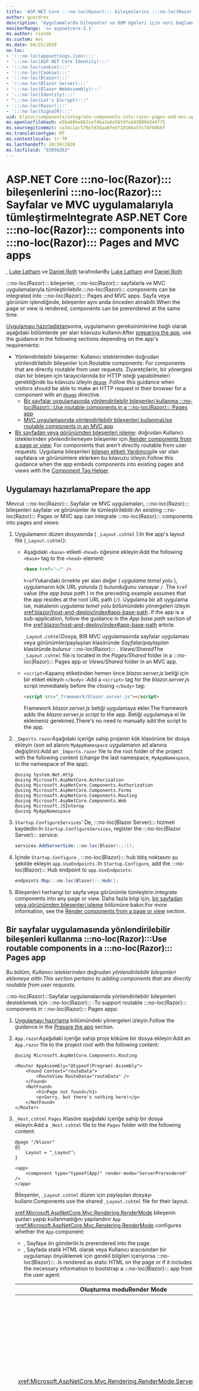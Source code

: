 ```yaml
---
title: 'ASP.NET Core :::no-loc(Razor)::: bileşenlerini :::no-loc(Razor)::: Sayfalar ve MVC uygulamalarıyla tümleştirme'
author: guardrex
description: 'Uygulamalarda bileşenler ve DOM öğeleri için veri bağlama senaryoları hakkında bilgi edinin :::no-loc(Blazor)::: .'
monikerRange: '>= aspnetcore-3.1'
ms.author: riande
ms.custom: mvc
ms.date: 04/25/2020
no-loc:
- ':::no-loc(appsettings.json):::'
- ':::no-loc(ASP.NET Core Identity):::'
- ':::no-loc(cookie):::'
- ':::no-loc(Cookie):::'
- ':::no-loc(Blazor):::'
- ':::no-loc(Blazor Server):::'
- ':::no-loc(Blazor WebAssembly):::'
- ':::no-loc(Identity):::'
- ":::no-loc(Let's Encrypt):::"
- ':::no-loc(Razor):::'
- ':::no-loc(SignalR):::'
uid: blazor/components/integrate-components-into-razor-pages-and-mvc-apps
ms.openlocfilehash: e56a08be082cef4ba3a0a58fdfa9d3800d244f75
ms.sourcegitcommit: ca34c1ac578e7d3daa0febf1810ba5fc74f60bbf
ms.translationtype: MT
ms.contentlocale: tr-TR
ms.lasthandoff: 10/30/2020
ms.locfileid: "93056263"
---
```

# <a name="integrate-aspnet-core-no-locrazor-components-into-no-locrazor-pages-and-mvc-apps"></a><span data-ttu-id="d4ab4-103">ASP.NET Core :::no-loc(Razor)::: bileşenlerini :::no-loc(Razor)::: Sayfalar ve MVC uygulamalarıyla tümleştirme</span><span class="sxs-lookup"><span data-stu-id="d4ab4-103">Integrate ASP.NET Core :::no-loc(Razor)::: components into :::no-loc(Razor)::: Pages and MVC apps</span></span>

<span data-ttu-id="d4ab4-104">, [Luke Latham](https://github.com/guardrex) ve [Daniel Roth](https://github.com/danroth27) tarafından</span><span class="sxs-lookup"><span data-stu-id="d4ab4-104">By [Luke Latham](https://github.com/guardrex) and [Daniel Roth](https://github.com/danroth27)</span></span>

<span data-ttu-id="d4ab4-105">:::no-loc(Razor)::: bileşenler, :::no-loc(Razor)::: sayfalarla ve MVC uygulamalarıyla tümleştirilebilir.</span><span class="sxs-lookup"><span data-stu-id="d4ab4-105">:::no-loc(Razor)::: components can be integrated into :::no-loc(Razor)::: Pages and MVC apps.</span></span> <span data-ttu-id="d4ab4-106">Sayfa veya görünüm işlendiğinde, bileşenler aynı anda önceden alınabilir.</span><span class="sxs-lookup"><span data-stu-id="d4ab4-106">When the page or view is rendered, components can be prerendered at the same time.</span></span>

<span data-ttu-id="d4ab4-107">[Uygulamayı hazırladıktan](#prepare-the-app)sonra, uygulamanın gereksinimlerine bağlı olarak aşağıdaki bölümlerde yer alan kılavuzu kullanın:</span><span class="sxs-lookup"><span data-stu-id="d4ab4-107">After [preparing the app](#prepare-the-app), use the guidance in the following sections depending on the app's requirements:</span></span>

* <span data-ttu-id="d4ab4-108">Yönlendirilebilir bileşenler: Kullanıcı isteklerinden doğrudan yönlendirilebilir bileşenler Için.</span><span class="sxs-lookup"><span data-stu-id="d4ab4-108">Routable components: For components that are directly routable from user requests.</span></span> <span data-ttu-id="d4ab4-109">Ziyaretçilerin, bir yönergesi olan bir bileşen için tarayıcılarında bir HTTP isteği yapabilmeleri gerektiğinde bu kılavuzu izleyin [`@page`](xref:mvc/views/razor#page) .</span><span class="sxs-lookup"><span data-stu-id="d4ab4-109">Follow this guidance when visitors should be able to make an HTTP request in their browser for a component with an [`@page`](xref:mvc/views/razor#page) directive.</span></span>
  * [<span data-ttu-id="d4ab4-110">Bir sayfalar uygulamasında yönlendirilebilir bileşenleri kullanma :::no-loc(Razor):::</span><span class="sxs-lookup"><span data-stu-id="d4ab4-110">Use routable components in a :::no-loc(Razor)::: Pages app</span></span>](#use-routable-components-in-a-razor-pages-app)
  * [<span data-ttu-id="d4ab4-111">MVC uygulamasında yönlendirilebilir bileşenleri kullanma</span><span class="sxs-lookup"><span data-stu-id="d4ab4-111">Use routable components in an MVC app</span></span>](#use-routable-components-in-an-mvc-app)
* <span data-ttu-id="d4ab4-112">[Bir sayfadan veya görünümden bileşenleri işleme](#render-components-from-a-page-or-view): doğrudan Kullanıcı isteklerinden yönlendirilemeyen bileşenler için.</span><span class="sxs-lookup"><span data-stu-id="d4ab4-112">[Render components from a page or view](#render-components-from-a-page-or-view): For components that aren't directly routable from user requests.</span></span> <span data-ttu-id="d4ab4-113">Uygulama bileşenleri [bileşen etiketi Yardımcısı](xref:mvc/views/tag-helpers/builtin-th/component-tag-helper)ile var olan sayfalara ve görünümlere eklerken bu kılavuzu izleyin.</span><span class="sxs-lookup"><span data-stu-id="d4ab4-113">Follow this guidance when the app embeds components into existing pages and views with the [Component Tag Helper](xref:mvc/views/tag-helpers/builtin-th/component-tag-helper).</span></span>

## <a name="prepare-the-app"></a><span data-ttu-id="d4ab4-114">Uygulamayı hazırlama</span><span class="sxs-lookup"><span data-stu-id="d4ab4-114">Prepare the app</span></span>

<span data-ttu-id="d4ab4-115">Mevcut :::no-loc(Razor)::: Sayfalar ve MVC uygulamaları, :::no-loc(Razor)::: bileşenleri sayfalar ve görünümler ile tümleştirilebilir:</span><span class="sxs-lookup"><span data-stu-id="d4ab4-115">An existing :::no-loc(Razor)::: Pages or MVC app can integrate :::no-loc(Razor)::: components into pages and views:</span></span>

1. <span data-ttu-id="d4ab4-116">Uygulamanın düzen dosyasında ( `_Layout.cshtml` ):</span><span class="sxs-lookup"><span data-stu-id="d4ab4-116">In the app's layout file (`_Layout.cshtml`):</span></span>

   * <span data-ttu-id="d4ab4-117">Aşağıdaki `<base>` etiketi `<head>` öğesine ekleyin:</span><span class="sxs-lookup"><span data-stu-id="d4ab4-117">Add the following `<base>` tag to the `<head>` element:</span></span>

     ```html
     <base href="~/" />
     ```

     <span data-ttu-id="d4ab4-118">`href`Yukarıdaki örnekte yer alan değer ( *uygulama temel yolu* ), uygulamanın kök URL yolunda () bulunduğunu varsayar `/` .</span><span class="sxs-lookup"><span data-stu-id="d4ab4-118">The `href` value (the *app base path* ) in the preceding example assumes that the app resides at the root URL path (`/`).</span></span> <span data-ttu-id="d4ab4-119">Uygulama bir alt uygulama ise, makalenin *uygulama temel yolu* bölümündeki yönergeleri izleyin <xref:blazor/host-and-deploy/index#app-base-path> .</span><span class="sxs-lookup"><span data-stu-id="d4ab4-119">If the app is a sub-application, follow the guidance in the *App base path* section of the <xref:blazor/host-and-deploy/index#app-base-path> article.</span></span>

     <span data-ttu-id="d4ab4-120">`_Layout.cshtml`Dosya, BIR MVC uygulamasında sayfalar uygulaması veya görünümler/paylaşılan klasöründe *Sayfalar/paylaşılan* klasöründe bulunur :::no-loc(Razor)::: . *Views/Shared*</span><span class="sxs-lookup"><span data-stu-id="d4ab4-120">The `_Layout.cshtml` file is located in the *Pages/Shared* folder in a :::no-loc(Razor)::: Pages app or *Views/Shared* folder in an MVC app.</span></span>

   * <span data-ttu-id="d4ab4-121">`<script>`Kapanış etiketinden hemen önce *blazor.server.js* betiği için bir etiket ekleyin `</body>` :</span><span class="sxs-lookup"><span data-stu-id="d4ab4-121">Add a `<script>` tag for the *blazor.server.js* script immediately before the closing `</body>` tag:</span></span>

     ```html
     <script src="_framework/blazor.server.js"></script>
     ```

     <span data-ttu-id="d4ab4-122">Framework *blazor.server.js* betiği uygulamaya ekler.</span><span class="sxs-lookup"><span data-stu-id="d4ab4-122">The framework adds the *blazor.server.js* script to the app.</span></span> <span data-ttu-id="d4ab4-123">Betiği uygulamaya el ile eklemeniz gerekmez.</span><span class="sxs-lookup"><span data-stu-id="d4ab4-123">There's no need to manually add the script to the app.</span></span>

1. <span data-ttu-id="d4ab4-124">`_Imports.razor`Aşağıdaki içeriğe sahip projenin kök klasörüne bir dosya ekleyin (son ad alanını `MyAppNamespace` uygulamanın ad alanına değiştirin):</span><span class="sxs-lookup"><span data-stu-id="d4ab4-124">Add an `_Imports.razor` file to the root folder of the project with the following content (change the last namespace, `MyAppNamespace`, to the namespace of the app):</span></span>

   ```razor
   @using System.Net.Http
   @using Microsoft.AspNetCore.Authorization
   @using Microsoft.AspNetCore.Components.Authorization
   @using Microsoft.AspNetCore.Components.Forms
   @using Microsoft.AspNetCore.Components.Routing
   @using Microsoft.AspNetCore.Components.Web
   @using Microsoft.JSInterop
   @using MyAppNamespace
   ```

1. <span data-ttu-id="d4ab4-125">`Startup.ConfigureServices`' De, :::no-loc(Blazor Server)::: hizmeti kaydedin:</span><span class="sxs-lookup"><span data-stu-id="d4ab4-125">In `Startup.ConfigureServices`, register the :::no-loc(Blazor Server)::: service:</span></span>

   ```csharp
   services.AddServerSide:::no-loc(Blazor):::();
   ```

1. <span data-ttu-id="d4ab4-126">İçinde `Startup.Configure` , :::no-loc(Blazor)::: hub bitiş noktasını şu şekilde ekleyin `app.UseEndpoints` :</span><span class="sxs-lookup"><span data-stu-id="d4ab4-126">In `Startup.Configure`, add the :::no-loc(Blazor)::: Hub endpoint to `app.UseEndpoints`:</span></span>

   ```csharp
   endpoints.Map:::no-loc(Blazor):::Hub();
   ```

1. <span data-ttu-id="d4ab4-127">Bileşenleri herhangi bir sayfa veya görünümle tümleştirin.</span><span class="sxs-lookup"><span data-stu-id="d4ab4-127">Integrate components into any page or view.</span></span> <span data-ttu-id="d4ab4-128">Daha fazla bilgi için, [bir sayfadan veya görünümden bileşenleri işleme](#render-components-from-a-page-or-view) bölümüne bakın.</span><span class="sxs-lookup"><span data-stu-id="d4ab4-128">For more information, see the [Render components from a page or view](#render-components-from-a-page-or-view) section.</span></span>

## <a name="use-routable-components-in-a-no-locrazor-pages-app"></a><span data-ttu-id="d4ab4-129">Bir sayfalar uygulamasında yönlendirilebilir bileşenleri kullanma :::no-loc(Razor):::</span><span class="sxs-lookup"><span data-stu-id="d4ab4-129">Use routable components in a :::no-loc(Razor)::: Pages app</span></span>

<span data-ttu-id="d4ab4-130">*Bu bölüm, Kullanıcı isteklerinden doğrudan yönlendirilebilir bileşenleri eklemeye aittir.*</span><span class="sxs-lookup"><span data-stu-id="d4ab4-130">*This section pertains to adding components that are directly routable from user requests.*</span></span>

<span data-ttu-id="d4ab4-131">:::no-loc(Razor):::Sayfalar uygulamalarında yönlendirilebilir bileşenleri desteklemek için :::no-loc(Razor)::: :</span><span class="sxs-lookup"><span data-stu-id="d4ab4-131">To support routable :::no-loc(Razor)::: components in :::no-loc(Razor)::: Pages apps:</span></span>

1. <span data-ttu-id="d4ab4-132">[Uygulamayı hazırlama](#prepare-the-app) bölümündeki yönergeleri izleyin.</span><span class="sxs-lookup"><span data-stu-id="d4ab4-132">Follow the guidance in the [Prepare the app](#prepare-the-app) section.</span></span>

1. <span data-ttu-id="d4ab4-133">`App.razor`Aşağıdaki içeriğe sahip proje köküne bir dosya ekleyin:</span><span class="sxs-lookup"><span data-stu-id="d4ab4-133">Add an `App.razor` file to the project root with the following content:</span></span>

   ```razor
   @using Microsoft.AspNetCore.Components.Routing

   <Router AppAssembly="@typeof(Program).Assembly">
       <Found Context="routeData">
           <RouteView RouteData="routeData" />
       </Found>
       <NotFound>
           <h1>Page not found</h1>
           <p>Sorry, but there's nothing here!</p>
       </NotFound>
   </Router>
   ```

1. <span data-ttu-id="d4ab4-134">`_Host.cshtml` `Pages` Klasöre aşağıdaki içeriğe sahip bir dosya ekleyin:</span><span class="sxs-lookup"><span data-stu-id="d4ab4-134">Add a `_Host.cshtml` file to the `Pages` folder with the following content:</span></span>

   ```cshtml
   @page "/blazor"
   @{
       Layout = "_Layout";
   }

   <app>
       <component type="typeof(App)" render-mode="ServerPrerendered" />
   </app>
   ```

   <span data-ttu-id="d4ab4-135">Bileşenler, `_Layout.cshtml` düzen için paylaşılan dosyayı kullanır.</span><span class="sxs-lookup"><span data-stu-id="d4ab4-135">Components use the shared `_Layout.cshtml` file for their layout.</span></span>

   <span data-ttu-id="d4ab4-136"><xref:Microsoft.AspNetCore.Mvc.Rendering.RenderMode> bileşenin şunları yapıp kullanmadığını yapılandırır `App` :</span><span class="sxs-lookup"><span data-stu-id="d4ab4-136"><xref:Microsoft.AspNetCore.Mvc.Rendering.RenderMode> configures whether the `App` component:</span></span>

   * <span data-ttu-id="d4ab4-137">, Sayfaya ön gönderilir.</span><span class="sxs-lookup"><span data-stu-id="d4ab4-137">Is prerendered into the page.</span></span>
   * <span data-ttu-id="d4ab4-138">, Sayfada statik HTML olarak veya Kullanıcı aracısından bir uygulamayı önyüklemek için gerekli bilgileri içeriyorsa :::no-loc(Blazor)::: .</span><span class="sxs-lookup"><span data-stu-id="d4ab4-138">Is rendered as static HTML on the page or if it includes the necessary information to bootstrap a :::no-loc(Blazor)::: app from the user agent.</span></span>

   | <span data-ttu-id="d4ab4-139">Oluşturma modu</span><span class="sxs-lookup"><span data-stu-id="d4ab4-139">Render Mode</span></span> | <span data-ttu-id="d4ab4-140">Açıklama</span><span class="sxs-lookup"><span data-stu-id="d4ab4-140">Description</span></span> |
   | ----------- | ----------- |
   | <xref:Microsoft.AspNetCore.Mvc.Rendering.RenderMode.ServerPrerendered> | <span data-ttu-id="d4ab4-141">`App`Bileşeni STATIK HTML olarak işler ve uygulama için bir işaret içerir :::no-loc(Blazor Server)::: .</span><span class="sxs-lookup"><span data-stu-id="d4ab4-141">Renders the `App` component into static HTML and includes a marker for a :::no-loc(Blazor Server)::: app.</span></span> <span data-ttu-id="d4ab4-142">Kullanıcı Aracısı başladığında, bu işaretleyici bir uygulamayı önyüklemek için kullanılır :::no-loc(Blazor)::: .</span><span class="sxs-lookup"><span data-stu-id="d4ab4-142">When the user-agent starts, this marker is used to bootstrap a :::no-loc(Blazor)::: app.</span></span> |
   | <xref:Microsoft.AspNetCore.Mvc.Rendering.RenderMode.Server> | <span data-ttu-id="d4ab4-143">Bir uygulama için işaretleyici işler :::no-loc(Blazor Server)::: .</span><span class="sxs-lookup"><span data-stu-id="d4ab4-143">Renders a marker for a :::no-loc(Blazor Server)::: app.</span></span> <span data-ttu-id="d4ab4-144">`App`Bileşen çıkışı dahil değildir.</span><span class="sxs-lookup"><span data-stu-id="d4ab4-144">Output from the `App` component isn't included.</span></span> <span data-ttu-id="d4ab4-145">Kullanıcı Aracısı başladığında, bu işaretleyici bir uygulamayı önyüklemek için kullanılır :::no-loc(Blazor)::: .</span><span class="sxs-lookup"><span data-stu-id="d4ab4-145">When the user-agent starts, this marker is used to bootstrap a :::no-loc(Blazor)::: app.</span></span> |
   | <xref:Microsoft.AspNetCore.Mvc.Rendering.RenderMode.Static> | <span data-ttu-id="d4ab4-146">`App`Bileşeni STATIK HTML olarak işler.</span><span class="sxs-lookup"><span data-stu-id="d4ab4-146">Renders the `App` component into static HTML.</span></span> |

   <span data-ttu-id="d4ab4-147">Bileşen etiketi Yardımcısı hakkında daha fazla bilgi için bkz <xref:mvc/views/tag-helpers/builtin-th/component-tag-helper> ..</span><span class="sxs-lookup"><span data-stu-id="d4ab4-147">For more information on the Component Tag Helper, see <xref:mvc/views/tag-helpers/builtin-th/component-tag-helper>.</span></span>

1. <span data-ttu-id="d4ab4-148">`_Host.cshtml`İçindeki uç nokta yapılandırmasına sayfanın düşük öncelikli bir yolunu ekleyin `Startup.Configure` :</span><span class="sxs-lookup"><span data-stu-id="d4ab4-148">Add a low-priority route for the `_Host.cshtml` page to endpoint configuration in `Startup.Configure`:</span></span>

   ```csharp
   app.UseEndpoints(endpoints =>
   {
       ...

       endpoints.MapFallbackToPage("/_Host");
   });
   ```

1. <span data-ttu-id="d4ab4-149">Uygulamaya yönlendirilebilir bileşenler ekleyin.</span><span class="sxs-lookup"><span data-stu-id="d4ab4-149">Add routable components to the app.</span></span> <span data-ttu-id="d4ab4-150">Örneğin:</span><span class="sxs-lookup"><span data-stu-id="d4ab4-150">For example:</span></span>

   ```razor
   @page "/counter"

   <h1>Counter</h1>

   ...
   ```

<span data-ttu-id="d4ab4-151">Ad alanları hakkında daha fazla bilgi için [bileşen ad alanları](#component-namespaces) bölümüne bakın.</span><span class="sxs-lookup"><span data-stu-id="d4ab4-151">For more information on namespaces, see the [Component namespaces](#component-namespaces) section.</span></span>

## <a name="use-routable-components-in-an-mvc-app"></a><span data-ttu-id="d4ab4-152">MVC uygulamasında yönlendirilebilir bileşenleri kullanma</span><span class="sxs-lookup"><span data-stu-id="d4ab4-152">Use routable components in an MVC app</span></span>

<span data-ttu-id="d4ab4-153">*Bu bölüm, Kullanıcı isteklerinden doğrudan yönlendirilebilir bileşenleri eklemeye aittir.*</span><span class="sxs-lookup"><span data-stu-id="d4ab4-153">*This section pertains to adding components that are directly routable from user requests.*</span></span>

<span data-ttu-id="d4ab4-154">:::no-loc(Razor):::MVC uygulamalarında yönlendirilebilir bileşenleri desteklemek için:</span><span class="sxs-lookup"><span data-stu-id="d4ab4-154">To support routable :::no-loc(Razor)::: components in MVC apps:</span></span>

1. <span data-ttu-id="d4ab4-155">[Uygulamayı hazırlama](#prepare-the-app) bölümündeki yönergeleri izleyin.</span><span class="sxs-lookup"><span data-stu-id="d4ab4-155">Follow the guidance in the [Prepare the app](#prepare-the-app) section.</span></span>

1. <span data-ttu-id="d4ab4-156">`App.razor`Aşağıdaki içeriğe sahip projenin köküne bir dosya ekleyin:</span><span class="sxs-lookup"><span data-stu-id="d4ab4-156">Add an `App.razor` file to the root of the project with the following content:</span></span>

   ```razor
   @using Microsoft.AspNetCore.Components.Routing

   <Router AppAssembly="@typeof(Program).Assembly">
       <Found Context="routeData">
           <RouteView RouteData="routeData" />
       </Found>
       <NotFound>
           <h1>Page not found</h1>
           <p>Sorry, but there's nothing here!</p>
       </NotFound>
   </Router>
   ```

1. <span data-ttu-id="d4ab4-157">`_Host.cshtml` `Views/Home` Klasöre aşağıdaki içeriğe sahip bir dosya ekleyin:</span><span class="sxs-lookup"><span data-stu-id="d4ab4-157">Add a `_Host.cshtml` file to the `Views/Home` folder with the following content:</span></span>

   ```cshtml
   @{
       Layout = "_Layout";
   }

   <app>
       <component type="typeof(App)" render-mode="ServerPrerendered" />
   </app>
   ```

   <span data-ttu-id="d4ab4-158">Bileşenler, `_Layout.cshtml` düzen için paylaşılan dosyayı kullanır.</span><span class="sxs-lookup"><span data-stu-id="d4ab4-158">Components use the shared `_Layout.cshtml` file for their layout.</span></span>
   
   <span data-ttu-id="d4ab4-159"><xref:Microsoft.AspNetCore.Mvc.Rendering.RenderMode> bileşenin şunları yapıp kullanmadığını yapılandırır `App` :</span><span class="sxs-lookup"><span data-stu-id="d4ab4-159"><xref:Microsoft.AspNetCore.Mvc.Rendering.RenderMode> configures whether the `App` component:</span></span>

   * <span data-ttu-id="d4ab4-160">, Sayfaya ön gönderilir.</span><span class="sxs-lookup"><span data-stu-id="d4ab4-160">Is prerendered into the page.</span></span>
   * <span data-ttu-id="d4ab4-161">, Sayfada statik HTML olarak veya Kullanıcı aracısından bir uygulamayı önyüklemek için gerekli bilgileri içeriyorsa :::no-loc(Blazor)::: .</span><span class="sxs-lookup"><span data-stu-id="d4ab4-161">Is rendered as static HTML on the page or if it includes the necessary information to bootstrap a :::no-loc(Blazor)::: app from the user agent.</span></span>

   | <span data-ttu-id="d4ab4-162">Oluşturma modu</span><span class="sxs-lookup"><span data-stu-id="d4ab4-162">Render Mode</span></span> | <span data-ttu-id="d4ab4-163">Açıklama</span><span class="sxs-lookup"><span data-stu-id="d4ab4-163">Description</span></span> |
   | ----------- | ----------- |
   | <xref:Microsoft.AspNetCore.Mvc.Rendering.RenderMode.ServerPrerendered> | <span data-ttu-id="d4ab4-164">`App`Bileşeni STATIK HTML olarak işler ve uygulama için bir işaret içerir :::no-loc(Blazor Server)::: .</span><span class="sxs-lookup"><span data-stu-id="d4ab4-164">Renders the `App` component into static HTML and includes a marker for a :::no-loc(Blazor Server)::: app.</span></span> <span data-ttu-id="d4ab4-165">Kullanıcı Aracısı başladığında, bu işaretleyici bir uygulamayı önyüklemek için kullanılır :::no-loc(Blazor)::: .</span><span class="sxs-lookup"><span data-stu-id="d4ab4-165">When the user-agent starts, this marker is used to bootstrap a :::no-loc(Blazor)::: app.</span></span> |
   | <xref:Microsoft.AspNetCore.Mvc.Rendering.RenderMode.Server> | <span data-ttu-id="d4ab4-166">Bir uygulama için işaretleyici işler :::no-loc(Blazor Server)::: .</span><span class="sxs-lookup"><span data-stu-id="d4ab4-166">Renders a marker for a :::no-loc(Blazor Server)::: app.</span></span> <span data-ttu-id="d4ab4-167">`App`Bileşen çıkışı dahil değildir.</span><span class="sxs-lookup"><span data-stu-id="d4ab4-167">Output from the `App` component isn't included.</span></span> <span data-ttu-id="d4ab4-168">Kullanıcı Aracısı başladığında, bu işaretleyici bir uygulamayı önyüklemek için kullanılır :::no-loc(Blazor)::: .</span><span class="sxs-lookup"><span data-stu-id="d4ab4-168">When the user-agent starts, this marker is used to bootstrap a :::no-loc(Blazor)::: app.</span></span> |
   | <xref:Microsoft.AspNetCore.Mvc.Rendering.RenderMode.Static> | <span data-ttu-id="d4ab4-169">`App`Bileşeni STATIK HTML olarak işler.</span><span class="sxs-lookup"><span data-stu-id="d4ab4-169">Renders the `App` component into static HTML.</span></span> |

   <span data-ttu-id="d4ab4-170">Bileşen etiketi Yardımcısı hakkında daha fazla bilgi için bkz <xref:mvc/views/tag-helpers/builtin-th/component-tag-helper> ..</span><span class="sxs-lookup"><span data-stu-id="d4ab4-170">For more information on the Component Tag Helper, see <xref:mvc/views/tag-helpers/builtin-th/component-tag-helper>.</span></span>

1. <span data-ttu-id="d4ab4-171">Ana denetleyiciye bir eylem ekleyin:</span><span class="sxs-lookup"><span data-stu-id="d4ab4-171">Add an action to the Home controller:</span></span>

   ```csharp
   public IActionResult :::no-loc(Blazor):::()
   {
      return View("_Host");
   }
   ```

1. <span data-ttu-id="d4ab4-172">`_Host.cshtml`' Deki uç nokta yapılandırmasına görünümü döndüren denetleyici eylemi için düşük öncelikli bir yol ekleyin `Startup.Configure` :</span><span class="sxs-lookup"><span data-stu-id="d4ab4-172">Add a low-priority route for the controller action that returns the `_Host.cshtml` view to the endpoint configuration in `Startup.Configure`:</span></span>

   ```csharp
   app.UseEndpoints(endpoints =>
   {
       ...

       endpoints.MapFallbackToController(":::no-loc(Blazor):::", "Home");
   });
   ```

1. <span data-ttu-id="d4ab4-173">Bir `Pages` klasör oluşturun ve uygulamaya yönlendirilebilir bileşenler ekleyin.</span><span class="sxs-lookup"><span data-stu-id="d4ab4-173">Create a `Pages` folder and add routable components to the app.</span></span> <span data-ttu-id="d4ab4-174">Örneğin:</span><span class="sxs-lookup"><span data-stu-id="d4ab4-174">For example:</span></span>

   ```razor
   @page "/counter"

   <h1>Counter</h1>

   ...
   ```

<span data-ttu-id="d4ab4-175">Ad alanları hakkında daha fazla bilgi için [bileşen ad alanları](#component-namespaces) bölümüne bakın.</span><span class="sxs-lookup"><span data-stu-id="d4ab4-175">For more information on namespaces, see the [Component namespaces](#component-namespaces) section.</span></span>

## <a name="render-components-from-a-page-or-view"></a><span data-ttu-id="d4ab4-176">Bir sayfadan veya görünümden bileşenleri işleme</span><span class="sxs-lookup"><span data-stu-id="d4ab4-176">Render components from a page or view</span></span>

<span data-ttu-id="d4ab4-177">*Bu bölüm, bileşenlerin Kullanıcı isteklerinden doğrudan yönlendirilemeyen sayfalara veya görünümlere bileşen eklenmesine aittir.*</span><span class="sxs-lookup"><span data-stu-id="d4ab4-177">*This section pertains to adding components to pages or views, where the components aren't directly routable from user requests.*</span></span>

<span data-ttu-id="d4ab4-178">Bir sayfadan veya görünümden bir bileşeni işlemek için [bileşen etiketi yardımcısını](xref:mvc/views/tag-helpers/builtin-th/component-tag-helper)kullanın.</span><span class="sxs-lookup"><span data-stu-id="d4ab4-178">To render a component from a page or view, use the [Component Tag Helper](xref:mvc/views/tag-helpers/builtin-th/component-tag-helper).</span></span>

### <a name="render-stateful-interactive-components"></a><span data-ttu-id="d4ab4-179">Durum bilgisi olan etkileşimli bileşenleri işle</span><span class="sxs-lookup"><span data-stu-id="d4ab4-179">Render stateful interactive components</span></span>

<span data-ttu-id="d4ab4-180">Durum bilgisi olan etkileşimli bileşenler, bir :::no-loc(Razor)::: sayfaya veya görünüme eklenebilir.</span><span class="sxs-lookup"><span data-stu-id="d4ab4-180">Stateful interactive components can be added to a :::no-loc(Razor)::: page or view.</span></span>

<span data-ttu-id="d4ab4-181">Sayfa veya görünüm şunları işler:</span><span class="sxs-lookup"><span data-stu-id="d4ab4-181">When the page or view renders:</span></span>

* <span data-ttu-id="d4ab4-182">Bileşen sayfa veya görünümle birlikte kullanılır.</span><span class="sxs-lookup"><span data-stu-id="d4ab4-182">The component is prerendered with the page or view.</span></span>
* <span data-ttu-id="d4ab4-183">Prerendering için kullanılan ilk bileşen durumu kayboldu.</span><span class="sxs-lookup"><span data-stu-id="d4ab4-183">The initial component state used for prerendering is lost.</span></span>
* <span data-ttu-id="d4ab4-184">Bağlantı kurulduunda yeni bileşen durumu oluşturulur :::no-loc(SignalR)::: .</span><span class="sxs-lookup"><span data-stu-id="d4ab4-184">New component state is created when the :::no-loc(SignalR)::: connection is established.</span></span>

<span data-ttu-id="d4ab4-185">Aşağıdaki :::no-loc(Razor)::: sayfa bir bileşeni işler `Counter` :</span><span class="sxs-lookup"><span data-stu-id="d4ab4-185">The following :::no-loc(Razor)::: page renders a `Counter` component:</span></span>

```cshtml
<h1>My :::no-loc(Razor)::: Page</h1>

<component type="typeof(Counter)" render-mode="ServerPrerendered" 
    param-InitialValue="InitialValue" />

@functions {
    [BindProperty(SupportsGet=true)]
    public int InitialValue { get; set; }
}
```

<span data-ttu-id="d4ab4-186">Daha fazla bilgi için bkz. <xref:mvc/views/tag-helpers/builtin-th/component-tag-helper>.</span><span class="sxs-lookup"><span data-stu-id="d4ab4-186">For more information, see <xref:mvc/views/tag-helpers/builtin-th/component-tag-helper>.</span></span>

### <a name="render-noninteractive-components"></a><span data-ttu-id="d4ab4-187">Etkileşimsiz bileşenleri işle</span><span class="sxs-lookup"><span data-stu-id="d4ab4-187">Render noninteractive components</span></span>

<span data-ttu-id="d4ab4-188">Aşağıdaki :::no-loc(Razor)::: sayfada, `Counter` bileşen bir form kullanılarak belirtilen bir başlangıç değeriyle statik olarak işlenir.</span><span class="sxs-lookup"><span data-stu-id="d4ab4-188">In the following :::no-loc(Razor)::: page, the `Counter` component is statically rendered with an initial value that's specified using a form.</span></span> <span data-ttu-id="d4ab4-189">Bileşen statik olarak işlendiğinden, bileşen etkileşimli değildir:</span><span class="sxs-lookup"><span data-stu-id="d4ab4-189">Since the component is statically rendered, the component isn't interactive:</span></span>

```cshtml
<h1>My :::no-loc(Razor)::: Page</h1>

<form>
    <input type="number" asp-for="InitialValue" />
    <button type="submit">Set initial value</button>
</form>

<component type="typeof(Counter)" render-mode="Static" 
    param-InitialValue="InitialValue" />

@functions {
    [BindProperty(SupportsGet=true)]
    public int InitialValue { get; set; }
}
```

<span data-ttu-id="d4ab4-190">Daha fazla bilgi için bkz. <xref:mvc/views/tag-helpers/builtin-th/component-tag-helper>.</span><span class="sxs-lookup"><span data-stu-id="d4ab4-190">For more information, see <xref:mvc/views/tag-helpers/builtin-th/component-tag-helper>.</span></span>

## <a name="component-namespaces"></a><span data-ttu-id="d4ab4-191">Bileşen ad alanları</span><span class="sxs-lookup"><span data-stu-id="d4ab4-191">Component namespaces</span></span>

<span data-ttu-id="d4ab4-192">Uygulamanın bileşenlerini tutmak için özel bir klasör kullanırken, klasörü/görünümü ya da dosyaya veya dosyayı temsil eden ad alanını ekleyin `_ViewImports.cshtml` .</span><span class="sxs-lookup"><span data-stu-id="d4ab4-192">When using a custom folder to hold the app's components, add the namespace representing the folder to either the page/view or to the `_ViewImports.cshtml` file.</span></span> <span data-ttu-id="d4ab4-193">Aşağıdaki örnekte:</span><span class="sxs-lookup"><span data-stu-id="d4ab4-193">In the following example:</span></span>

* <span data-ttu-id="d4ab4-194">`MyAppNamespace`Uygulamanın ad alanına geçin.</span><span class="sxs-lookup"><span data-stu-id="d4ab4-194">Change `MyAppNamespace` to the app's namespace.</span></span>
* <span data-ttu-id="d4ab4-195">Bileşenleri tutmak için *bileşen* adlı bir klasör kullanılmazsa, bileşenlerin bulunduğu klasöre geçin `Components` .</span><span class="sxs-lookup"><span data-stu-id="d4ab4-195">If a folder named *Components* isn't used to hold the components, change `Components` to the folder where the components reside.</span></span>

```cshtml
@using MyAppNamespace.Components
```

<span data-ttu-id="d4ab4-196">`_ViewImports.cshtml`Dosya, `Pages` bir :::no-loc(Razor)::: Sayfalar uygulamasının KLASÖRÜNDE veya `Views` bir MVC uygulamasının klasöründe bulunur.</span><span class="sxs-lookup"><span data-stu-id="d4ab4-196">The `_ViewImports.cshtml` file is located in the `Pages` folder of a :::no-loc(Razor)::: Pages app or the `Views` folder of an MVC app.</span></span>

<span data-ttu-id="d4ab4-197">Daha fazla bilgi için bkz. <xref:blazor/components/index#namespaces>.</span><span class="sxs-lookup"><span data-stu-id="d4ab4-197">For more information, see <xref:blazor/components/index#namespaces>.</span></span>
